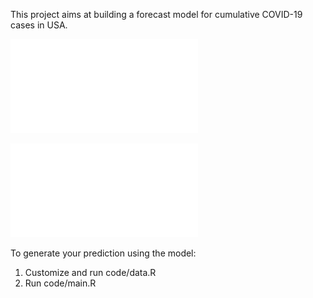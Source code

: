 This project aims at building a forecast model for cumulative COVID-19 cases in USA.

![Total number of cases in US](/plot/pred_total_v.pdf "Logo Title Text 1")

![Total number of cases in South Carolina, USA](/plot/pred_SC_v.pdf "Logo Title Text 1")


To generate your prediction using the model:
 1. Customize and run code/data.R
 2. Run code/main.R
